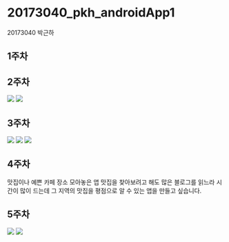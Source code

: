# 20173040_pkh_androidApp1

20173040 박근하
## 1주차
## 2주차
<img width="" height="" src="./png/angrydog.jpg"></img>
<img width="" height="" src="./png/2_1.png"></img>

## 3주차
<img width="" height="" src="./png/3_1.png"></img>
<img width="" height="" src="./png/3_2.png"></img>
<img width="" height="" src="./png/3_3.png"></img>

## 4주차
맛집이나 예쁜 카페 장소 모아놓은 앱 
맛집을 찾아보려고 해도 많은 블로그를 읽느라 시간이 많이 드는데 그 지역의 맛집을 평점으로 알 수 있는 앱을 만들고 싶습니다.

## 5주차
<img width="" height="" src="./png/5_1.png"></img>
<img width="" height="" src="./png/5_2.png"></img>
